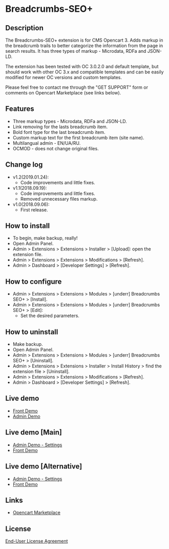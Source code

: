 # Breadcrumbs-SEO+

## Description
The Breadcrumbs-SEO+ extension is for CMS Opencart 3. Adds markup in the breadcrumb trails to better categorize the information from the page in search results. It has three types of markup - Microdata, RDFa and JSON-LD.

The extension has been tested with OC 3.0.2.0 and default template, but should work with other OC 3.x and compatible templates and can be easily modified for newer OC versions and custom templates.

Please feel free to contact me through the "GET SUPPORT" form or comments on Opencart Marketplace (see links below).

## Features
* Three markup types - Microdata, RDFa and JSON-LD.
* Link removing for the lasts breadcrumb item.
* Bold font type for the last breadcrumb item.
* Custom markup text for the first breadcrumb item (site name).
* Multilangual admin - EN/UA/RU.
* OCMOD - does not change original files.

## Change log
* v1.2(2019.01.24):
  * Code improvements and little fixes.
* v1.1(2018.09.19):
  * Code improvements and little fixes.
  * Removed unnecessary files markup.
* v1.0(2018.09.06):
  * First release.

## How to install
* To begin, make backup, really!
* Open Admin Panel.
* Admin > Extensions > Extensions > Installer > [Upload]: open the extension file.
* Admin > Extensions > Extensions > Modifications > [Refresh].
* Admin > Dashboard > [Developer Settings] > [Refresh].

## How to configure
* Admin > Extensions > Extensions > Modules > [underr] Breadcrumbs SEO+ > [Install].
* Admin > Extensions > Extensions > Modules > [underr] Breadcrumbs SEO+ > [Edit]:
  * Set the desired parameters.

## How to uninstall
* Make backup.
* Open Admin Panel.
* Admin > Extensions > Extensions > Modules > [underr] Breadcrumbs SEO+ > [Uninstall].
* Admin > Extensions > Extensions > Installer > Install History > find the extension file > [Uninstall].
* Admin > Extensions > Extensions > Modifications > [Refresh].
* Admin > Dashboard > [Developer Settings] > [Refresh].

## Live demo
* [Front Demo](https://oc.underr.thats.im/d1)
* [Admin Demo](https://oc.underr.thats.im/d1/admin/index.php?route=extension/module/breadcrumbs_seo)

## Live demo [Main]
* [Admin Demo - Settings](http://ocmod.freevar.com/oc3020/a/admin/index.php?route=extension/module/breadcrumbs_seo)
* [Front Demo](http://ocmod.freevar.com/oc3020/a)

## Live demo [Alternative]
* [Admin Demo - Settings](https://oc3020.underr.thats.im/a/admin/index.php?route=extension/module/breadcrumbs_seo)
* [Front Demo](https://oc3020.underr.thats.im/a)

## Links
* [Opencart Marketplace](https://www.opencart.com/index.php?route==marketplace/extension/info&extension_id=35022)

## License
[End-User License Agreement](https://raw.githubusercontent.com/underr-ua/ocmod3-breadcrumbs-seo-plus/master/EULA.txt)
